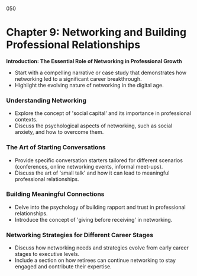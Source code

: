 050

# **Chapter 9: Networking and Building Professional Relationships**


**Introduction: The Essential Role of Networking in Professional Growth**

- Start with a compelling narrative or case study that demonstrates how networking led to a significant career breakthrough.
- Highlight the evolving nature of networking in the digital age.

### ****Understanding Networking****

- Explore the concept of 'social capital' and its importance in professional contexts.
- Discuss the psychological aspects of networking, such as social anxiety, and how to overcome them.

### ****The Art of Starting Conversations****

- Provide specific conversation starters tailored for different scenarios (conferences, online networking events, informal meet-ups).
- Discuss the art of 'small talk' and how it can lead to meaningful professional relationships.

### ****Building Meaningful Connections****

- Delve into the psychology of building rapport and trust in professional relationships.
- Introduce the concept of 'giving before receiving' in networking.

### ****Networking Strategies for Different Career Stages****

- Discuss how networking needs and strategies evolve from early career stages to executive levels.
- Include a section on how retirees can continue networking to stay engaged and contribute their expertise.


